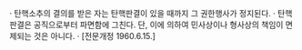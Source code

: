 · 탄핵소추의 결의를 받은 자는 탄핵판결이 있을 때까지 그 권한행사가 정지된다.
· 탄핵판결은 공직으로부터 파면함에 그친다. 단, 이에 의하여 민사상이나 형사상의 책임이 면제되는 것은 아니다.
· [전문개정 1960.6.15.]
